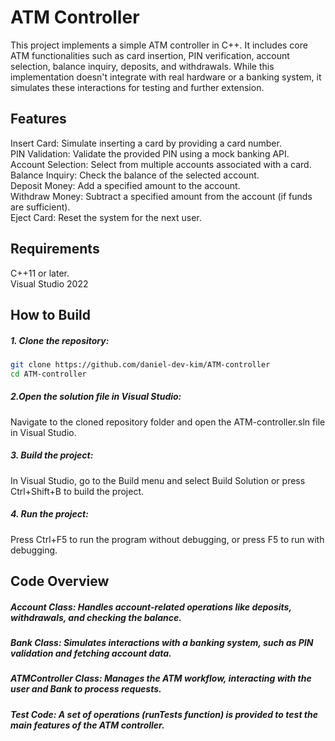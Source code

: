 # ATM Controller
This project implements a simple ATM controller in C++. It includes core ATM functionalities such as card insertion, PIN verification, account selection, balance inquiry, deposits, and withdrawals. While this implementation doesn't integrate with real hardware or a banking system, it simulates these interactions for testing and further extension.

## Features
Insert Card: Simulate inserting a card by providing a card number.   
PIN Validation: Validate the provided PIN using a mock banking API.   
Account Selection: Select from multiple accounts associated with a card.   
Balance Inquiry: Check the balance of the selected account.   
Deposit Money: Add a specified amount to the account.   
Withdraw Money: Subtract a specified amount from the account (if funds are sufficient).   
Eject Card: Reset the system for the next user.   

## Requirements
C++11 or later.   
Visual Studio 2022

## How to Build
##### 1. Clone the repository:

```bash
git clone https://github.com/daniel-dev-kim/ATM-controller
cd ATM-controller
```
##### 2.Open the solution file in Visual Studio:
Navigate to the cloned repository folder and open the ATM-controller.sln file in Visual Studio.

##### 3. Build the project:
In Visual Studio, go to the Build menu and select Build Solution or press Ctrl+Shift+B to build the project.

##### 4. Run the project:
Press Ctrl+F5 to run the program without debugging, or press F5 to run with debugging.

## Code Overview
##### Account Class: Handles account-related operations like deposits, withdrawals, and checking the balance.

##### Bank Class: Simulates interactions with a banking system, such as PIN validation and fetching account data.

##### ATMController Class: Manages the ATM workflow, interacting with the user and Bank to process requests.

##### Test Code: A set of operations (runTests function) is provided to test the main features of the ATM controller.
